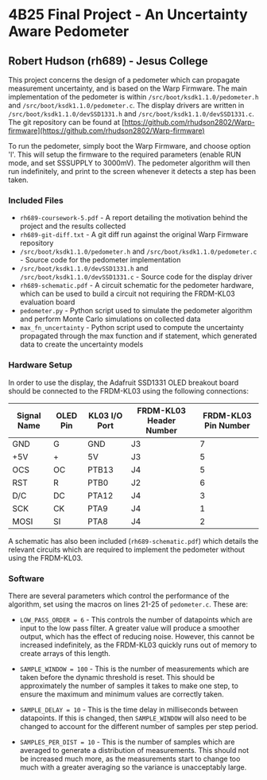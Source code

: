 # 4B25 Final Project - An Uncertainty Aware Pedometer
## Robert Hudson (rh689) - Jesus College

This project concerns the design of a pedometer which can propagate measurement uncertainty, and is based on the Warp Firmware. The main implementation of the pedometer is within `/src/boot/ksdk1.1.0/pedometer.h` and `/src/boot/ksdk1.1.0/pedometer.c`. The display drivers are written in `/src/boot/ksdk1.1.0/devSSD1331.h` and `/src/boot/ksdk1.1.0/devSSD1331.c`. The git repository can be found at [https://github.com/rhudson2802/Warp-firmware](https://github.com/rhudson2802/Warp-firmware)

To run the pedometer, simply boot the Warp Firmware, and choose option 'l'. This will setup the firmware to the required parameters (enable RUN mode, and set SSSUPPLY to 3000mV). The pedometer algorithm will then run indefinitely, and print to the screen whenever it detects a step has been taken.

### Included Files
- `rh689-coursework-5.pdf` - A report detailing the motivation behind the project and the results collected
- `rh689-git-diff.txt` - A git diff run against the original Warp Firmware repository
- `/src/boot/ksdk1.1.0/pedometer.h` and `/src/boot/ksdk1.1.0/pedometer.c` - Source code for the pedometer implementation
- `/src/boot/ksdk1.1.0/devSSD1331.h` and `/src/boot/ksdk1.1.0/devSSD1331.c` - Source code for the display driver
- `rh689-schematic.pdf` - A circuit schematic for the pedometer hardware, which can be used to build a circuit not requiring the FRDM-KL03 evaluation board
- `pedometer.py` - Python script used to simulate the pedometer algorithm and perform Monte Carlo simulations on collected data
- `max_fn_uncertainty` - Python script used to compute the uncertainty propagated through the max function and if statement, which generated data to create the uncertainty models

### Hardware Setup
In order to use the display, the Adafruit SSD1331 OLED breakout board should be connected to the FRDM-KL03 using the following connections:

| Signal Name | OLED Pin | KL03 I/O Port | FRDM-KL03 Header Number | FRDM-KL03 Pin Number |
|-------------|----------|---------------|-------------------------|----------------------|
| GND         | G        | GND           | J3                      | 7                    |
| +5V         | +        | 5V            | J3                      | 5                    |
| OCS         | OC       | PTB13         | J4                      | 5                    |
| RST         | R        | PTB0          | J2                      | 6                    |
| D/C         | DC       | PTA12         | J4                      | 3                    |
| SCK         | CK       | PTA9          | J4                      | 1                    |
| MOSI        | SI       | PTA8          | J4                      | 2                    |

A schematic has also been included (`rh689-schematic.pdf`) which details the relevant circuits which are required to implement the pedometer without using the FRDM-KL03.

### Software
There are several parameters which control the performance of the algorithm, set using the macros on lines 21-25 of `pedometer.c`. These are:

- `LOW_PASS_ORDER = 6` - This controls the number of datapoints which are input to the low pass filter. A greater value will produce a smoother output, which has the effect of reducing noise. However, this cannot be increased indefinitely, as the FRDM-KL03 quickly runs out of memory to create arrays of this length.

- `SAMPLE_WINDOW = 100` - This is the number of measurements which are taken before the dynamic threshold is reset. This should be approximately the number of samples it takes to make one step, to ensure the maximum and minimum values are correctly taken.

- `SAMPLE_DELAY = 10` - This is the time delay in milliseconds between datapoints. If this is changed, then `SAMPLE_WINDOW` will also need to be changed to account for the different number of samples per step period.

- `SAMPLES_PER_DIST = 10` - This is the number of samples which are averaged to generate a distribution of measurements. This should not be increased much more, as the measurements start to change too much with a greater averaging so the variance is unacceptably large.

